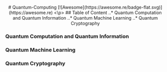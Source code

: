 <p style="text-align: center;"> # Quantum-Computing
[![Awesome](https://awesome.re/badge-flat.svg)](https://awesome.re)
<\p>
## Table of Content
..* Quantum Computation and Quantum Information
..* Quantum Machine Learning
..* Quantum Cryptography


### Quantum Computation and Quantum Information
### Quantum Machine Learning
### Quantum Cryptography
